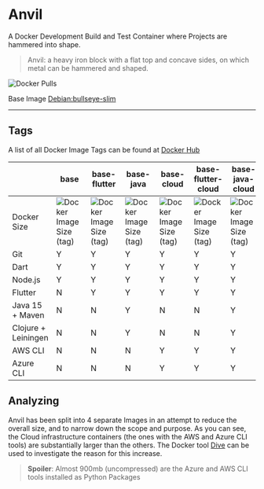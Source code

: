 # Anvil

A Docker Development Build and Test Container where Projects are hammered into shape.

> Anvil: a heavy iron block with a flat top and concave sides, on which metal can be hammered and shaped.

![Docker Pulls](https://img.shields.io/docker/pulls/axrs/anvil?style=for-the-badge)

Base Image [Debian:bullseye-slim](https://hub.docker.com/_/debian)

***

## Tags

A list of all Docker Image Tags can be found at [Docker Hub](https://hub.docker.com/repository/docker/axrs/anvil/tags?page=1\&ordering=-name)

|                     | base                                                                                 | base-flutter                                                                                 | base-java                                                                                 | base-cloud                                                                                 | base-flutter-cloud                                                                                 | base-java-cloud                                                                                 |
| ------------------- | ------------------------------------------------------------------------------------ | -------------------------------------------------------------------------------------------- | ----------------------------------------------------------------------------------------- | ------------------------------------------------------------------------------------------ | -------------------------------------------------------------------------------------------------- | ----------------------------------------------------------------------------------------------- |
| Docker Size         | ![Docker Image Size (tag)](https://img.shields.io/docker/image-size/axrs/anvil/base) | ![Docker Image Size (tag)](https://img.shields.io/docker/image-size/axrs/anvil/base-flutter) | ![Docker Image Size (tag)](https://img.shields.io/docker/image-size/axrs/anvil/base-java) | ![Docker Image Size (tag)](https://img.shields.io/docker/image-size/axrs/anvil/base-cloud) | ![Docker Image Size (tag)](https://img.shields.io/docker/image-size/axrs/anvil/base-flutter-cloud) | ![Docker Image Size (tag)](https://img.shields.io/docker/image-size/axrs/anvil/base-java-cloud) |
| Git                 | Y                                                                                    | Y                                                                                            | Y                                                                                         | Y                                                                                          | Y                                                                                                  | Y                                                                                               |
| Dart                | Y                                                                                    | Y                                                                                            | Y                                                                                         | Y                                                                                          | Y                                                                                                  | Y                                                                                               |
| Node.js             | Y                                                                                    | Y                                                                                            | Y                                                                                         | Y                                                                                          | Y                                                                                                  | Y                                                                                               |
| Flutter             | N                                                                                    | Y                                                                                            | Y                                                                                         | Y                                                                                          | Y                                                                                                  | Y                                                                                               |
| Java 15 + Maven     | N                                                                                    | N                                                                                            | Y                                                                                         | N                                                                                          | N                                                                                                  | Y                                                                                               |
| Clojure + Leiningen | N                                                                                    | N                                                                                            | Y                                                                                         | N                                                                                          | N                                                                                                  | Y                                                                                               |
| AWS CLI             | N                                                                                    | N                                                                                            | N                                                                                         | Y                                                                                          | Y                                                                                                  | Y                                                                                               |
| Azure CLI           | N                                                                                    | N                                                                                            | N                                                                                         | Y                                                                                          | Y                                                                                                  | Y                                                                                               |

## Analyzing

Anvil has been split into 4 separate Images in an attempt to reduce the overall size, and to narrow down the scope and
purpose. As you can see, the Cloud infrastructure containers (the ones with the AWS and Azure CLI tools) are
substantially larger than the others. The Docker tool [Dive](https://github.com/wagoodman/dive) can be used to
investigate the reason for this increase.

> **Spoiler**: Almost 900mb (uncompressed) are the Azure and AWS CLI tools installed as Python Packages
